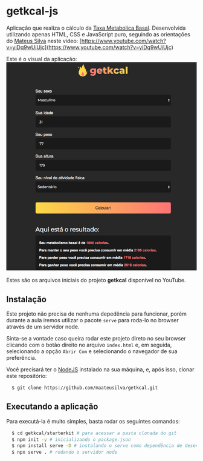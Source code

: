 # getkcal-js
Aplicação que realiza o cálculo da [Taxa Metabolica Basal](http://www.brdanutricao.com.br/calculadora-taxa-metabolica-basal/ ).
Desenvolvida utilizando apenas HTML, CSS e JavaScript puro, seguindo as orientações do [Mateus Silva](https://github.com/maateusilva) neste vídeo: 
[https://www.youtube.com/watch?v=yiDq9wUiUjc](https://www.youtube.com/watch?v=yiDq9wUiUjc) 

Este é o visual da aplicação:
![](./assets/images/getkcal.png)

Estes são os arquivos iniciais do projeto **getkcal** disponível no YouTube.

## Instalação

Este projeto não precisa de nenhuma depedência para funcionar, porém durante a aula iremos utilizar o pacote `serve` para roda-lo no browser através de um servidor node.

Sinta-se a vontade caso queira rodar este projeto direto no seu browser clicando com o botão direito no arquivo `index.html` e, em seguida, selecionando a opção `Abrir Com` e selecionando o navegador de sua preferência.

Você precisará ter o [NodeJS](https://nodejs.org) instalado na sua máquina, e, após isso, clonar este repositório:
```sh
  $ git clone https://github.com/maateusilva/getkcal.git
```

## Executando a aplicação

Para executá-la é muito simples, basta rodar os seguintes comandos:
```sh
  $ cd getkcal/starterkit # para acessar a pasta clonada do git
  $ npm init -y # inicializando o package.json
  $ npm install serve -D # instalando o serve como dependência de desenvolvimento
  $ npx serve . # rodando o servidor node
```